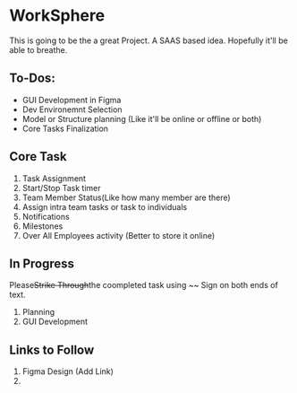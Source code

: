 # WorkSphere
This is going to be the a great Project. A SAAS based idea. Hopefully it'll be able to breathe.


## To-Dos:
* GUI Development in Figma
* Dev Environemnt Selection
* Model or Structure planning (Like it'll be online or offline or both)
* Core Tasks Finalization



 ## Core Task
 1. Task Assignment
 2. Start/Stop Task timer
 3. Team Member Status(Like how many member are there)
 4. Assign intra team tasks or task to individuals
 5. Notifications
 6. Milestones
 7. Over All Employees activity (Better to store it online)


## In Progress
Please~~Strike Through~~the coompleted task using ~~ Sign on both ends of text.
1. Planning
2. GUI Development

## Links to Follow
1. Figma Design (Add Link)
2. 

